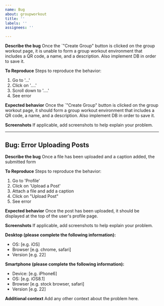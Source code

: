```yaml
---
name: Bug
about: groupworkout
title: ''
labels: ''
assignees: ''

---
```


**Describe the bug**
Once the `"Create Group" button is clicked on the group workout page, it is unable to form a group workout environment that includes a QR code, a name, and a description. Also implement DB in order to save it. 

**To Reproduce**
Steps to reproduce the behavior:
1. Go to '...'
2. Click on '....'
3. Scroll down to '....'
4. See error

**Expected behavior**
Once the `"Create Group" button is clicked on the group workout page, it should form a group workout environment that includes a QR code, a name, and a description. Also implement DB in order to save it. 

**Screenshots**
If applicable, add screenshots to help explain your problem.

---
Bug: Error Uploading Posts
---

**Describe the bug**
Once a file has been uploaded and a caption added, the submitted form 

**To Reproduce**
Steps to reproduce the behavior:
1. Go to 'Profile'
2. Click on 'Upload a Post'
3. Attach a file and add a caption
4. Click on "Upload Post"
5. See error

**Expected behavior**
Once the post has been uploaded, it should be displayed at the top of the user's profile page.

**Screenshots**
If applicable, add screenshots to help explain your problem.

**Desktop (please complete the following information):**
 - OS: [e.g. iOS]
 - Browser [e.g. chrome, safari]
 - Version [e.g. 22]

**Smartphone (please complete the following information):**
 - Device: [e.g. iPhone6]
 - OS: [e.g. iOS8.1]
 - Browser [e.g. stock browser, safari]
 - Version [e.g. 22]

**Additional context**
Add any other context about the problem here.
